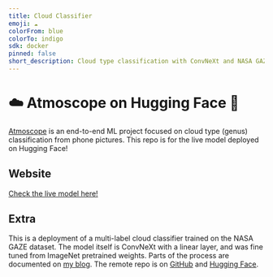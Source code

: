 ```yaml
---
title: Cloud Classifier
emoji: ☁️
colorFrom: blue
colorTo: indigo
sdk: docker
pinned: false
short_description: Cloud type classification with ConvNeXt and NASA GAZE data
---
```


# ☁️ Atmoscope on Hugging Face 🤗
[Atmoscope](https://github.com/oliverflood/atmoscope/) is an end-to-end ML project focused on cloud type (genus) classification from phone pictures. This repo is for the live model deployed on Hugging Face!

## Website
[Check the live model here!](https://huggingface.co/spaces/oliverflood/Atmoscope_v1) 

## Extra
This is a deployment of a multi-label cloud classifier trained on the NASA GAZE dataset. The model itself is ConvNeXt with a linear layer, and was fine tuned from ImageNet pretrained weights. Parts of the process are documented on [my blog](https://oliverflood.com/). The remote repo is on [GitHub](https://github.com/oliverflood/atmoscope-hf) and [Hugging Face](https://huggingface.co/spaces/oliverflood/Atmoscope_v1/tree/main). 
